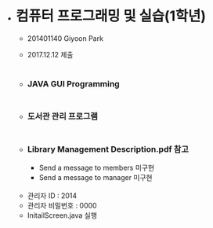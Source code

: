 

- # 컴퓨터 프로그래밍 및 실습(1학년)

  - 201401140 Giyoon Park

  - 2017.12.12 제출 <br/></br>

  - ### JAVA GUI Programming <br/></br>

  - ### 도서관 관리 프로그램 <br/></br>

  - ### Library Management Description.pdf  참고

    - Send a message to members 미구현
    - Send a message to manager 미구현

  </br>

  - 관리자 ID : 2014
  - 관리자 비밀번호 : 0000
  - InitailScreen.java 실행







